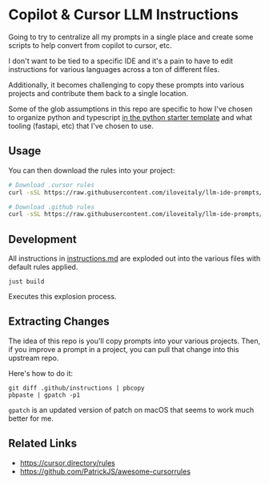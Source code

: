 # Copilot & Cursor LLM Instructions

Going to try to centralize all my prompts in a single place and create some scripts to help convert from copilot to cursor, etc.

I don't want to be tied to a specific IDE and it's a pain to have to edit instructions for various languages across a ton of different files.

Additionally, it becomes challenging to copy these prompts into various projects and contribute them back to a single location.

Some of the glob assumptions in this repo are specific to how I've chosen to organize python and typescript [in the python starter template](https://github.com/iloveitaly/python-starter-template) and what tooling (fastapi, etc) that I've chosen to use.

## Usage

You can then download the rules into your project:

```sh
# Download .cursor rules
curl -sSL https://raw.githubusercontent.com/iloveitaly/llm-ide-prompts/master/download.sh | sh -s cursor

# Download .github rules
curl -sSL https://raw.githubusercontent.com/iloveitaly/llm-ide-prompts/master/download.sh | sh -s github
```

## Development

All instructions in [instructions.md](instructions.md) are exploded out into the various files with default rules applied.

```shell
just build
```

Executes this explosion process.


## Extracting Changes

The idea of this repo is you'll copy prompts into your various projects. Then, if you improve a prompt in a project, you can pull that change into this upstream repo.

Here's how to do it:

```shell
git diff .github/instructions | pbcopy
pbpaste | gpatch -p1
```

`gpatch` is an updated version of patch on macOS that seems to work much better for me.

## Related Links

* https://cursor.directory/rules
* https://github.com/PatrickJS/awesome-cursorrules
